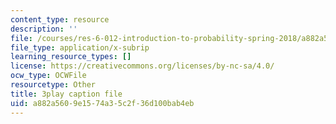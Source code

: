 ```yaml
---
content_type: resource
description: ''
file: /courses/res-6-012-introduction-to-probability-spring-2018/a882a5609e1574a35c2f36d100bab4eb_3vMZtGUdTVw.srt
file_type: application/x-subrip
learning_resource_types: []
license: https://creativecommons.org/licenses/by-nc-sa/4.0/
ocw_type: OCWFile
resourcetype: Other
title: 3play caption file
uid: a882a560-9e15-74a3-5c2f-36d100bab4eb
---
```


